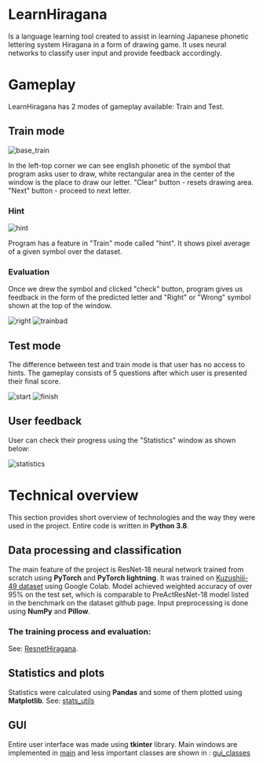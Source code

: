 # LearnHiragana
Is a language learning tool created to assist in learning Japanese phonetic lettering system Hiragana in a form of drawing game. It uses neural networks to classify user input and provide feedback accordingly.
# Gameplay
LearnHiragana has 2 modes of gameplay available: Train and Test. 
## Train mode

![base_train](https://github.com/lukasztroc/LearnHiragana/blob/master/files/readme_files/train_base.png) 

In the left-top corner we can see english phonetic of the symbol that program asks user to draw, white rectangular area in the center of the window is the place to draw our letter.
"Clear" button - resets drawing area. "Next" button - proceed to next letter.

### Hint


![hint](https://github.com/lukasztroc/LearnHiragana/blob/master/files/readme_files/hint.png) 

Program has a feature in "Train" mode called "hint". It shows pixel average of a given symbol over the dataset.

### Evaluation

Once we drew the symbol and clicked "check" button, program gives us feedback in the form of the predicted letter and "Right" or "Wrong" symbol shown at the top of the window.


![right](https://github.com/lukasztroc/LearnHiragana/blob/master/files/readme_files/train_check.png) ![trainbad](https://github.com/lukasztroc/LearnHiragana/blob/master/files/readme_files/train_bad.png)

## Test mode


The difference between test and train mode is that user has no access to hints. The gameplay consists of 5 questions after which user is presented their final score.


![start](https://github.com/lukasztroc/LearnHiragana/blob/master/files/readme_files/test_mode.png) ![finish](https://github.com/lukasztroc/LearnHiragana/blob/master/files/readme_files/test_mode_finished.png)


## User feedback


User can check their progress using the "Statistics" window as shown below:


![statistics](https://github.com/lukasztroc/LearnHiragana/blob/master/files/readme_files/statistics.png)


# Technical overview

This section provides short overview of technologies and the way they were used in the project. Entire code is written in **Python 3.8**.

## Data processing and classification

The main feature of the project is ResNet-18 neural network trained from scratch using **PyTorch** and **PyTorch lightning**. It was trained on [Kuzushiji-49 dataset](http://github.com/rois-codh/kmnist) using Google Colab.
Model achieved weighted accuracy of over 95% on the test set, which is comparable to PreActResNet-18 model listed in the benchmark on the dataset github page.
Input preprocessing is done using **NumPy** and **Pillow**. 

### The training process and evaluation:

See: [ResnetHiragana](https://github.com/lukasztroc/LearnHiragana/blob/master/dev/ResnetHiragana.ipynb).

## Statistics and plots

Statistics were calculated using **Pandas** and some of them plotted using **Matplotlib**.
See: [stats_utils](https://github.com/lukasztroc/LearnHiragana/blob/master/stats_utils.py)

## GUI

Entire user interface was made using **tkinter** library. Main windows are implemented in [main](https://github.com/lukasztroc/LearnHiragana/blob/master/main.py) 
and less important classes are shown in : [gui_classes](https://github.com/lukasztroc/LearnHiragana/blob/master/gui_classes.py)
